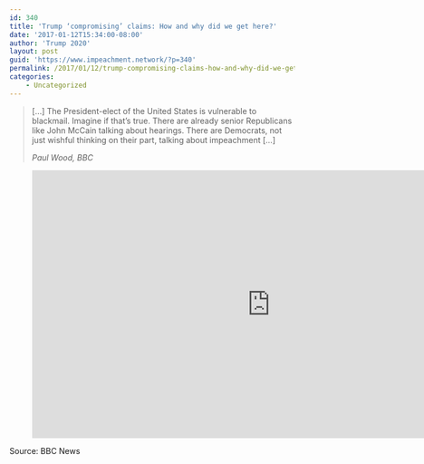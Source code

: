 ```yaml
---
id: 340
title: 'Trump ‘compromising’ claims: How and why did we get here?'
date: '2017-01-12T15:34:00-08:00'
author: 'Trump 2020'
layout: post
guid: 'https://www.impeachment.network/?p=340'
permalink: /2017/01/12/trump-compromising-claims-how-and-why-did-we-get-here/
categories:
    - Uncategorized
---
```


> \[…\] The President-elect of the United States is vulnerable to blackmail. Imagine if that’s true. There are already senior Republicans like John McCain talking about hearings. There are Democrats, not just wishful thinking on their part, talking about impeachment \[…\]
> 
> <cite>Paul Wood, BBC</cite>

<figure class="wp-block-embed is-type-rich is-provider-embed-handler wp-block-embed-embed-handler wp-embed-aspect-16-9 wp-has-aspect-ratio"><div class="wp-block-embed__wrapper"><iframe allow="accelerometer; autoplay; clipboard-write; encrypted-media; gyroscope; picture-in-picture" allowfullscreen="" frameborder="0" height="473" src="https://www.youtube.com/embed/hNih-yjYKyg?feature=oembed" title="Trump 'compromising' claims: How and why did we get here? BBC News" width="840"></iframe></div></figure>Source: BBC News